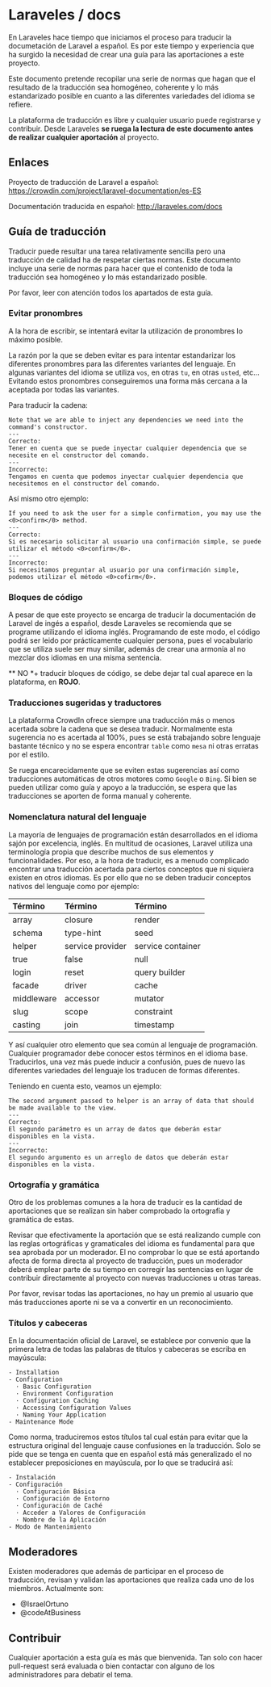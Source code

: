 # Laraveles / docs

En Laraveles hace tiempo que iniciamos el proceso para traducir la documetación de Laravel a español. Es por este tiempo y experiencia que ha surgido la necesidad de crear una guía para las aportaciones a este proyecto.

Este documento pretende recopilar una serie de normas que hagan que el resultado de la traducción sea homogéneo, coherente y lo más estandarizado posible en cuanto a las diferentes variedades del idioma se refiere.

La plataforma de traducción es libre y cualquier usuario puede registrarse y contribuir. Desde Laraveles **se ruega la lectura de este documento antes de realizar cualquier aportación** al proyecto.

## Enlaces

Proyecto de traducción de Laravel a español: https://crowdin.com/project/laravel-documentation/es-ES

Documentación traducida en español: http://laraveles.com/docs

## Guía de traducción

Traducir puede resultar una tarea relativamente sencilla pero una traducción de calidad ha de respetar ciertas normas. Este documento incluye una serie de normas para hacer que el contenido de toda la traducción sea homogéneo y lo más estandarizado posible.

Por favor, leer con atención todos los apartados de esta guía.

### Evitar pronombres

A la hora de escribir, se intentará evitar la utilización de pronombres lo máximo posible. 

La razón por la que se deben evitar es para intentar estandarizar los diferentes pronombres para las diferentes variantes del lenguaje. En algunas variantes del idioma se utiliza `vos`, en otras `tu`, en otras `usted`, etc... Evitando estos pronombres conseguiremos una forma más cercana a la aceptada por todas las variantes.

Para traducir la cadena:

```
Note that we are able to inject any dependencies we need into the command's constructor.
---
Correcto:
Tener en cuenta que se puede inyectar cualquier dependencia que se necesite en el constructor del comando.
---
Incorrecto:
Tengamos en cuenta que podemos inyectar cualquier dependencia que necesitemos en el constructor del comando.
```

Así mismo otro ejemplo:

```
If you need to ask the user for a simple confirmation, you may use the <0>confirm</0> method.
---
Correcto:
Si es necesario solicitar al usuario una confirmación simple, se puede utilizar el método <0>confirm</0>.
---
Incorrecto:
Si necesitamos preguntar al usuario por una confirmación simple, podemos utilizar el método <0>cofirm</0>.
```

### Bloques de código

A pesar de que este proyecto se encarga de traducir la documentación de Laravel de ingés a español, desde Laraveles se recomienda que se programe utilizando el idioma inglés. Programando de este modo, el código podrá ser leido por prácticamente cualquier persona, pues el vocabulario que se utiliza suele ser muy similar, además de crear una armonía al no mezclar dos idiomas en una misma sentencia.

** NO *+ traducir bloques de código, se debe dejar tal cual aparece en la plataforma, en **ROJO**.

### Traducciones sugeridas y traductores

La plataforma CrowdIn ofrece siempre una traducción más o menos acertada sobre la cadena que se desea traducir. Normalmente esta sugerencia no es acertada al 100%, pues se está trabajando sobre lenguaje bastante técnico y no se espera encontrar `table` como `mesa` ni otras erratas por el estilo.

Se ruega encarecidamente que se eviten estas sugerencias así como traducciones automáticas de otros motores como `Google` o `Bing`. Si bien se pueden utilizar como guía y apoyo a la traducción, se espera que las traducciones se aporten de forma manual y coherente.

### Nomenclatura natural del lenguaje

La mayoría de lenguajes de programación están desarrollados en el idioma sajón por excelencia, inglés. En multitud de ocasiones, Laravel utiliza una terminología propia que describe 
muchos de sus elementos y funcionalidades. Por eso, a la hora de traducir, es a menudo complicado encontrar una traducción acertada 
para ciertos conceptos que ni siquiera existen en otros idiomas. Es por ello que no se deben traducir conceptos nativos del lenguaje como por ejemplo:


| Término     | Término           | Término           | 
|:------------|:------------------|:----------------- |
| array       | closure           | render            |
| schema      | type-hint         | seed              |
| helper      | service provider  | service container |
| true        | false             | null              |
| login       | reset             | query builder     |
| facade      | driver            | cache             |
| middleware  | accessor          | mutator           |
| slug        | scope             | constraint        |
| casting     | join              | timestamp         |


Y así cualquier otro elemento que sea común al lenguaje de programación. Cualquier programador debe conocer estos términos en el idioma base. Traducirlos, una vez más puede inducir a 
confusión, pues de nuevo las diferentes variedades del lenguaje los traducen de formas diferentes.

Teniendo en cuenta esto, veamos un ejemplo:

```
The second argument passed to helper is an array of data that should be made available to the view.
---
Correcto:
El segundo parámetro es un array de datos que deberán estar disponibles en la vista.
---
Incorrecto:
El segundo argumento es un arreglo de datos que deberán estar disponibles en la vista.
```
  

### Ortografía y gramática

Otro de los problemas comunes a la hora de traducir es la cantidad de aportaciones que se realizan sin haber comprobado la ortografía y gramática de estas.

Revisar que efectivamente la aportación que se está realizando cumple con las reglas ortográficas y gramaticales del idioma es fundamental para que sea aprobada por un moderador. El no comprobar lo que se está aportando afecta de forma directa al proyecto de traducción, pues un moderador deberá emplear parte de su tiempo en corregir las sentencias en lugar de contribuir directamente al proyecto con nuevas traducciones u otras tareas.

Por favor, revisar todas las aportaciones, no hay un premio al usuario que más traducciones aporte ni se va a convertir en un reconocimiento.

### Títulos y cabeceras

En la documentación oficial de Laravel, se establece por convenio que la primera letra de todas las palabras de títulos y cabeceras se escriba en mayúscula:

```
- Installation
- Configuration
  · Basic Configuration
  · Environment Configuration
  · Configuration Caching
  · Accessing Configuration Values
  · Naming Your Application
- Maintenance Mode
```

Como norma, traduciremos estos títulos tal cual están para evitar que la estructura original del lenguaje cause confusiones en la traducción. Solo se pide que se tenga en cuenta que en español está más generalizado el no establecer preposiciones en mayúscula, por lo que se traducirá así:

```
- Instalación
- Configuración
  · Configuración Básica
  · Configuración de Entorno
  · Configuración de Caché
  · Acceder a Valores de Configuración
  · Nombre de la Aplicación
- Modo de Mantenimiento
```

## Moderadores

Existen moderadores que además de participar en el proceso de traducción, revisan y validan las aportaciones que realiza cada uno de los miembros. Actualmente son:

* @IsraelOrtuno
* @codeAtBusiness 

## Contribuir

Cualquier aportación a esta guía es más que bienvenida. Tan solo con hacer pull-request será evaluada o bien contactar con alguno de los administradores para debatir el tema.
